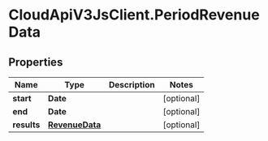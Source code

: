 # CloudApiV3JsClient.PeriodRevenueData

## Properties
Name | Type | Description | Notes
------------ | ------------- | ------------- | -------------
**start** | **Date** |  | [optional] 
**end** | **Date** |  | [optional] 
**results** | [**RevenueData**](RevenueData.md) |  | [optional] 


